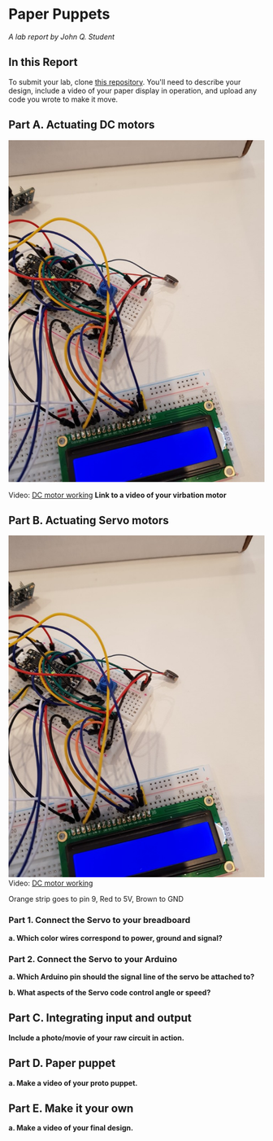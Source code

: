 # Paper Puppets

*A lab report by John Q. Student*

## In this Report

To submit your lab, clone [this repository](https://github.com/FAR-Lab/IDD-Fa18-Lab4). You'll need to describe your design, include a video of your paper display in operation, and upload any code you wrote to make it move.

## Part A. Actuating DC motors

 ![alt text](https://github.com/contactkoh/IDD-Fa18-Lab4/blob/master/DCmotor.jpg)
 
 Video:   [DC motor working](https://youtu.be/5opCuWPJ3xo)
**Link to a video of your virbation motor**

## Part B. Actuating Servo motors
 ![alt text](https://github.com/contactkoh/IDD-Fa18-Lab4/blob/master/DCmotor.jpg)
 Video:   [DC motor working](https://youtu.be/5opCuWPJ3xo)

Orange strip goes to pin 9, Red to 5V, Brown to GND

### Part 1. Connect the Servo to your breadboard

**a. Which color wires correspond to power, ground and signal?**

### Part 2. Connect the Servo to your Arduino

**a. Which Arduino pin should the signal line of the servo be attached to?**

**b. What aspects of the Servo code control angle or speed?**

## Part C. Integrating input and output

**Include a photo/movie of your raw circuit in action.**

## Part D. Paper puppet

**a. Make a video of your proto puppet.**

## Part E. Make it your own

**a. Make a video of your final design.**
 
